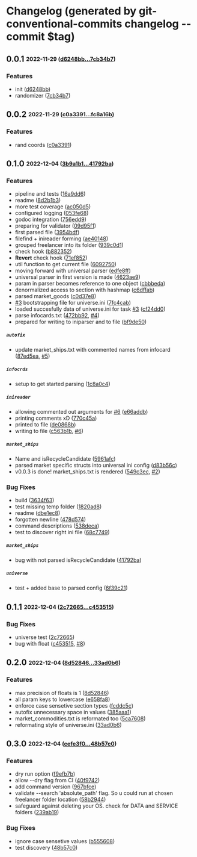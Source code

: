 # Changelog (generated by git-conventional-commits changelog --commit $tag)

## **0.0.1** <sub><sup>2022-11-29 ([d6248bb...7cb34b7](https://github.com/darklab8/darklab_freelancer_darktool/compare/d6248bb...7cb34b7?diff=split))</sup></sub>

### Features
*  init ([d6248bb](https://github.com/darklab8/darklab_freelancer_darktool/commit/d6248bb))
*  randomizer ([7cb34b7](https://github.com/darklab8/darklab_freelancer_darktool/commit/7cb34b7))

## **0.0.2** <sub><sup>2022-11-29 ([c0a3391...fc8a16b](https://github.com/darklab8/darklab_freelancer_darktool/compare/c0a3391...fc8a16b?diff=split))</sup></sub>

### Features
*  rand coords ([c0a3391](https://github.com/darklab8/darklab_freelancer_darktool/commit/c0a3391))

## **0.1.0** <sub><sup>2022-12-04 ([3b9a1b1...41792ba](https://github.com/darklab8/darklab_freelancer_darktool/compare/3b9a1b1...41792ba?diff=split))</sup></sub>

### Features
*  pipeline and tests ([16a9dd6](https://github.com/darklab8/darklab_freelancer_darktool/commit/16a9dd6))
*  readme ([8d2b1b3](https://github.com/darklab8/darklab_freelancer_darktool/commit/8d2b1b3))
*  more test coverage ([ac050d5](https://github.com/darklab8/darklab_freelancer_darktool/commit/ac050d5))
*  configured logging ([053fe68](https://github.com/darklab8/darklab_freelancer_darktool/commit/053fe68))
*  godoc integration ([756edd9](https://github.com/darklab8/darklab_freelancer_darktool/commit/756edd9))
*  preparing for validator ([09d95f1](https://github.com/darklab8/darklab_freelancer_darktool/commit/09d95f1))
*  first parsed file ([3954bdf](https://github.com/darklab8/darklab_freelancer_darktool/commit/3954bdf))
*  filefind \+ inireader forming ([ae40148](https://github.com/darklab8/darklab_freelancer_darktool/commit/ae40148))
*  grouped freelancer into its folder ([939c0d1](https://github.com/darklab8/darklab_freelancer_darktool/commit/939c0d1))
*  check hook ([b882352](https://github.com/darklab8/darklab_freelancer_darktool/commit/b882352))
*  **Revert** check hook ([71ef852](https://github.com/darklab8/darklab_freelancer_darktool/commit/71ef852))
*  util function to get current file ([6092750](https://github.com/darklab8/darklab_freelancer_darktool/commit/6092750))
*  moving forward with universal parser ([edfe8ff](https://github.com/darklab8/darklab_freelancer_darktool/commit/edfe8ff))
*  universal parser in first version is made ([4623ae9](https://github.com/darklab8/darklab_freelancer_darktool/commit/4623ae9))
*  param in parser becomes reference to one object ([cbbbeda](https://github.com/darklab8/darklab_freelancer_darktool/commit/cbbbeda))
*  denormalized access to section with hashmap ([c6dffab](https://github.com/darklab8/darklab_freelancer_darktool/commit/c6dffab))
*  parsed market\_goods ([c0d37e8](https://github.com/darklab8/darklab_freelancer_darktool/commit/c0d37e8))
*  [#3](https://github.com/darklab8/darklab_freelancer_darktool/issues/#3) bootstrapping file for universe\.ini ([7fc4cab](https://github.com/darklab8/darklab_freelancer_darktool/commit/7fc4cab))
*  loaded succesfully data of universe\.ini for task [#3](https://github.com/darklab8/darklab_freelancer_darktool/issues/#3) ([cf24dd0](https://github.com/darklab8/darklab_freelancer_darktool/commit/cf24dd0))
*  parse infocards\.txt ([472bb92](https://github.com/darklab8/darklab_freelancer_darktool/commit/472bb92), [#4](https://github.com/darklab8/darklab_freelancer_darktool/issues/#4))
*  prepared for writing to iniparser and to file ([bf9de50](https://github.com/darklab8/darklab_freelancer_darktool/commit/bf9de50))

##### `autofix`
*  update market\_ships\.txt with commented names from infocard ([87ed5ea](https://github.com/darklab8/darklab_freelancer_darktool/commit/87ed5ea), [#5](https://github.com/darklab8/darklab_freelancer_darktool/issues/#5))

##### `infocrds`
*  setup to get started parsing ([1c8a0c4](https://github.com/darklab8/darklab_freelancer_darktool/commit/1c8a0c4))

##### `inireader`
*  allowing commented out arguments for [#6](https://github.com/darklab8/darklab_freelancer_darktool/issues/#6) ([e66addb](https://github.com/darklab8/darklab_freelancer_darktool/commit/e66addb))
*  printing comments xD ([770c45a](https://github.com/darklab8/darklab_freelancer_darktool/commit/770c45a))
*  printed to file ([de0868b](https://github.com/darklab8/darklab_freelancer_darktool/commit/de0868b))
*  writing to file ([c563b1b](https://github.com/darklab8/darklab_freelancer_darktool/commit/c563b1b), [#6](https://github.com/darklab8/darklab_freelancer_darktool/issues/#6))

##### `market_ships`
*  Name and isRecycleCandidate ([5961afc](https://github.com/darklab8/darklab_freelancer_darktool/commit/5961afc))
*  parsed market specific structs into universal ini config ([d83b56c](https://github.com/darklab8/darklab_freelancer_darktool/commit/d83b56c))
*  v0\.0\.3 is done\! market\_ships\.txt is rendered ([549c3ec](https://github.com/darklab8/darklab_freelancer_darktool/commit/549c3ec), [#2](https://github.com/darklab8/darklab_freelancer_darktool/issues/#2))


### Bug Fixes
*  build ([3634f63](https://github.com/darklab8/darklab_freelancer_darktool/commit/3634f63))
*  test missing temp folder ([1820ad8](https://github.com/darklab8/darklab_freelancer_darktool/commit/1820ad8))
*  readme ([dbe1ec8](https://github.com/darklab8/darklab_freelancer_darktool/commit/dbe1ec8))
*  forgotten newline ([478d574](https://github.com/darklab8/darklab_freelancer_darktool/commit/478d574))
*  command descriptions ([538deca](https://github.com/darklab8/darklab_freelancer_darktool/commit/538deca))
*  test to discover right ini file ([68c7749](https://github.com/darklab8/darklab_freelancer_darktool/commit/68c7749))

##### `market_ships`
*  bug with not parsed isRecycleCandidate ([41792ba](https://github.com/darklab8/darklab_freelancer_darktool/commit/41792ba))

##### `universe`
*  test \+ added base to parsed config ([6f39c21](https://github.com/darklab8/darklab_freelancer_darktool/commit/6f39c21))

## **0.1.1** <sub><sup>2022-12-04 ([2c72665...c453515](https://github.com/darklab8/darklab_freelancer_darktool/compare/2c72665...c453515?diff=split))</sup></sub>

### Bug Fixes
*  universe test ([2c72665](https://github.com/darklab8/darklab_freelancer_darktool/commit/2c72665))
*  bug with float ([c453515](https://github.com/darklab8/darklab_freelancer_darktool/commit/c453515), [#8](https://github.com/darklab8/darklab_freelancer_darktool/issues/#8))

## **0.2.0** <sub><sup>2022-12-04 ([8d52846...33ad0b6](https://github.com/darklab8/darklab_freelancer_darktool/compare/8d52846...33ad0b6?diff=split))</sup></sub>

### Features
*  max precision of floats is 1 ([8d52846](https://github.com/darklab8/darklab_freelancer_darktool/commit/8d52846))
*  all param keys to lowercase ([e658fa8](https://github.com/darklab8/darklab_freelancer_darktool/commit/e658fa8))
*  enforce case sensetive section types ([fcddc5c](https://github.com/darklab8/darklab_freelancer_darktool/commit/fcddc5c))
*  autofix unnecessary space in values ([385aaa1](https://github.com/darklab8/darklab_freelancer_darktool/commit/385aaa1))
*  market\_commodities\.txt is reformated too ([5ca7608](https://github.com/darklab8/darklab_freelancer_darktool/commit/5ca7608))
*  reformating style of universe\.ini ([33ad0b6](https://github.com/darklab8/darklab_freelancer_darktool/commit/33ad0b6))

## **0.3.0** <sub><sup>2022-12-04 ([cefe3f0...48b57c0](https://github.com/darklab8/darklab_freelancer_darktool/compare/cefe3f0...48b57c0?diff=split))</sup></sub>

### Features
*  dry run option ([f9efb7b](https://github.com/darklab8/darklab_freelancer_darktool/commit/f9efb7b))
*  allow --dry flag from CI ([40f9742](https://github.com/darklab8/darklab_freelancer_darktool/commit/40f9742))
*  add  command version ([967bfce](https://github.com/darklab8/darklab_freelancer_darktool/commit/967bfce))
*  validate \-\-search 'absolute\_path' flag\. So u could run at chosen freelancer folder location ([58b2944](https://github.com/darklab8/darklab_freelancer_darktool/commit/58b2944))
*  safeguard against deleting your OS\. check for DATA and SERVICE folders ([239ab19](https://github.com/darklab8/darklab_freelancer_darktool/commit/239ab19))


### Bug Fixes
*  ignore case sensetive values ([b555608](https://github.com/darklab8/darklab_freelancer_darktool/commit/b555608))
*  test discovery ([48b57c0](https://github.com/darklab8/darklab_freelancer_darktool/commit/48b57c0))
